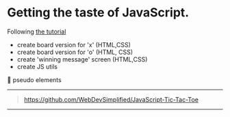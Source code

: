 # Getting the taste of JavaScript.

Following [the tutorial](https://www.youtube.com/watch?v=Y-GkMjUZsmM)

- create board version for 'x' (HTML,CSS)
- create board version for 'o' (HTML, CSS)
- create 'winning message' screen (HTML,CSS)
- create JS utils

💙 pseudo elements

---

> https://github.com/WebDevSimplified/JavaScript-Tic-Tac-Toe

---

<!-- xperiments -->
